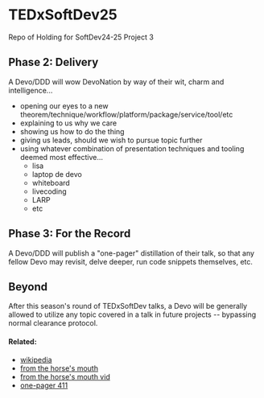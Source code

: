 # TEDxSoftDev25
Repo of Holding for SoftDev24-25 Project 3


## Phase 2: Delivery
A Devo/DDD will wow DevoNation by way of their wit, charm and intelligence...
* opening our eyes to a new theorem/technique/workflow/platform/package/service/tool/etc
* explaining to us why we care 
* showing us how to do the thing
* giving us leads, should we wish to pursue topic further
* using whatever combination of presentation techniques and tooling deemed most effective...
  - lisa
  - laptop de devo
  - whiteboard
  - livecoding
  - LARP
  - etc 

## Phase 3: For the Record
A Devo/DDD will publish a "one-pager" distillation of their talk, so that any fellow Devo may revisit, delve deeper, run code snippets themselves, etc.

## Beyond
After this season's round of TEDxSoftDev talks, a Devo will be generally allowed to utilize any topic covered in a talk in future projects -- bypassing normal clearance protocol.

#### Related:
* [wikipedia](https://en.wikipedia.org/wiki/TED_(conference))
* [from the horse's mouth](https://www.ted.com/talks)
* [from the horse's mouth vid](https://www.youtube.com/watch?v=d0NHOpeczUU)
* [one-pager 411](https://www.nsf.gov/attachments/309796/public/Workshop_Session_4c_Writing_One_Pagers.pdf)
